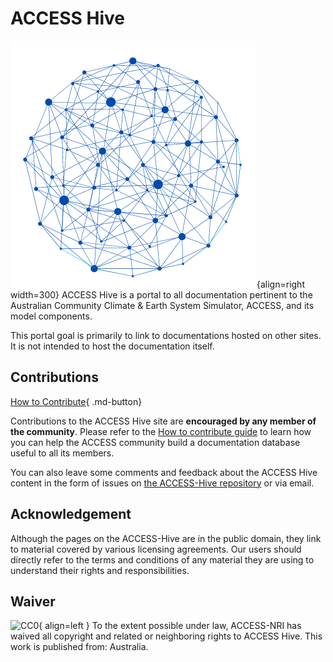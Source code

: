 
# ACCESS Hive

![Network Logo](assets/network_logo.png){align=right width=300}
ACCESS Hive is a portal to all documentation pertinent to the Australian Community Climate & Earth System Simulator, ACCESS, and its model components.

This portal goal is primarily to link to documentations hosted on other sites. It is not intended to host the documentation itself.


## Contributions

[How to Contribute][HCG]{ .md-button}

Contributions to the ACCESS Hive site are **encouraged by any member of the community**. Please refer to the [How to contribute guide][HCG] to learn how you can help the ACCESS community build a documentation database useful to all its members.

You can also leave some comments and feedback about the ACCESS Hive content in the form of issues on [the ACCESS-Hive repository][IssueHive] or via email. 

## Acknowledgement

Although the pages on the ACCESS-Hive are in the public domain, they link to material covered by various licensing agreements. Our users should directly refer to the terms and conditions of any material they are using to understand their rights and responsibilities. 
## Waiver
![CC0](https://licensebuttons.net/p/zero/1.0/88x31.png){ align=left }
To the extent possible under law, ACCESS-NRI has waived all copyright and related or neighboring rights to ACCESS Hive. This work is published from: Australia.

[HCG]: help/index.md
[IssueHive]: https://github.com/ACCESS-Hive/ACCESS-Hive/issues
